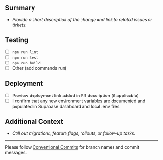 ## Summary
- _Provide a short description of the change and link to related issues or tickets._

## Testing
- [ ] `npm run lint`
- [ ] `npm run test`
- [ ] `npm run build`
- [ ] Other (add commands run)

## Deployment
- [ ] Preview deployment link added in PR description (if applicable)
- [ ] I confirm that any new environment variables are documented and populated in Supabase dashboard and local .env files

## Additional Context
- _Call out migrations, feature flags, rollouts, or follow-up tasks._

---
Please follow [Conventional Commits](https://www.conventionalcommits.org/) for branch names and commit messages.
